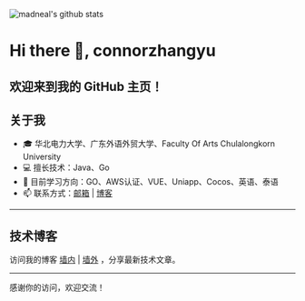 <!--
**connorzhangyu/connorzhangyu** is a ✨ _special_ ✨ repository because its `README.md` (this file) appears on your GitHub profile.
Here are some ideas to get you started:
- 🔭 I’m currently working on ...
- 🌱 I’m currently learning ...
- 👯 I’m looking to collaborate on ...
- 🤔 I’m looking for help with ...
- 💬 Ask me about ...
- 📫 How to reach me: ...
- 😄 Pronouns: ...
- ⚡ Fun fact: ...
# Hi there 👋
-->
![madneal's github stats](https://github-readme-stats.vercel.app/api?username=connorzhangyu&show_icons=true&theme=radical)
# Hi there 👋, connorzhangyu
欢迎来到我的 GitHub 主页！
---
## 关于我
- 🎓 华北电力大学、广东外语外贸大学、<span title="朱拉隆功大学艺术学院">Faculty Of Arts Chulalongkorn University</span>
- 💻 擅长技术：Java、Go
- 🌱 目前学习方向：GO、AWS认证、VUE、Uniapp、Cocos、英语、泰语
- 📫 联系方式：[邮箱](mailto:connor@tosa.team) | [博客](https://tosa.team)
---
<!--
## 我的开源项目
| 项目名称          | 简介                             | 链接                                      |
|------------------|--------------------------------|-----------------------------------------|
| Project A        | Go Web 框架示例项目             | https://github.com/yourusername/project-a |
| Project B        | 云原生自动化脚本集合             | https://github.com/yourusername/project-b |
---
-->
## 技术博客
访问我的博客 [墙内](https://connorzhangyu.com) | [墙外](https://tosa.team) ，分享最新技术文章。

---
感谢你的访问，欢迎交流！
